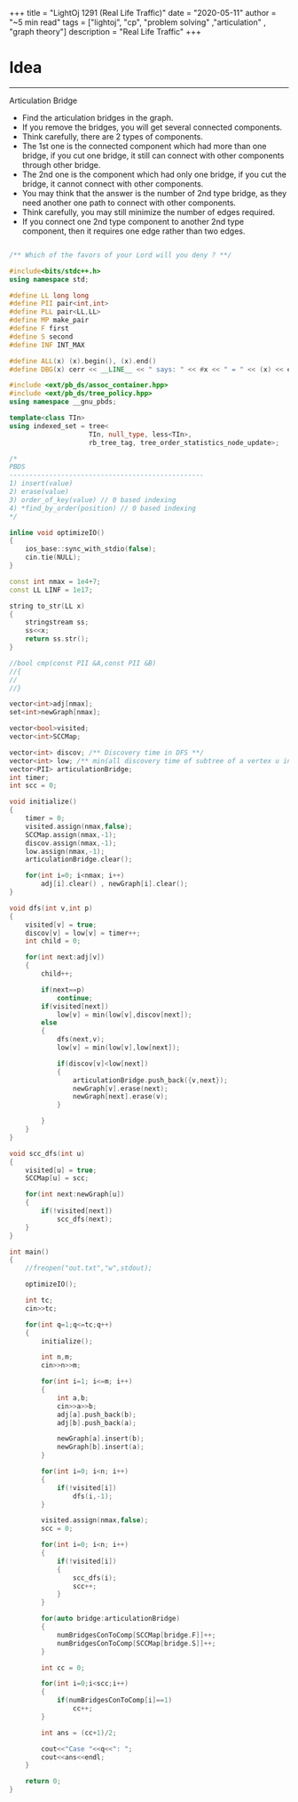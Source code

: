 +++
title = "LightOj 1291 (Real Life Traffic)"
date = "2020-05-11"
author = "~5 min read"
tags = ["lightoj", "cp", "problem solving" ,"articulation" , "graph theory"]
description = "Real Life Traffic"
+++

# Idea
---
Articulation Bridge
- Find the articulation bridges in the graph.
- If you remove the bridges, you will get several connected components.
- Think carefully, there are 2 types of components.
- The 1st one is the connected component which had more than one bridge, if you cut one bridge, it still can connect with other components through other bridge.
- The 2nd one is the component which had only one bridge, if you cut the bridge, it cannot connect with other components.
- You may think that the answer is the number of 2nd type bridge, as they need another one path to connect with other components.
- Think carefully, you may still minimize the number of edges required.
- If you connect one 2nd type component to another 2nd type component, then it requires one edge rather than two edges.

```cpp

/** Which of the favors of your Lord will you deny ? **/

#include<bits/stdc++.h>
using namespace std;

#define LL long long
#define PII pair<int,int>
#define PLL pair<LL,LL>
#define MP make_pair
#define F first
#define S second
#define INF INT_MAX

#define ALL(x) (x).begin(), (x).end()
#define DBG(x) cerr << __LINE__ << " says: " << #x << " = " << (x) << endl

#include <ext/pb_ds/assoc_container.hpp>
#include <ext/pb_ds/tree_policy.hpp>
using namespace __gnu_pbds;

template<class TIn>
using indexed_set = tree<
                    TIn, null_type, less<TIn>,
                    rb_tree_tag, tree_order_statistics_node_update>;

/*
PBDS
-------------------------------------------------
1) insert(value)
2) erase(value)
3) order_of_key(value) // 0 based indexing
4) *find_by_order(position) // 0 based indexing
*/

inline void optimizeIO()
{
    ios_base::sync_with_stdio(false);
    cin.tie(NULL);
}

const int nmax = 1e4+7;
const LL LINF = 1e17;

string to_str(LL x)
{
    stringstream ss;
    ss<<x;
    return ss.str();
}

//bool cmp(const PII &A,const PII &B)
//{
//
//}

vector<int>adj[nmax];
set<int>newGraph[nmax];

vector<bool>visited;
vector<int>SCCMap;

vector<int> discov; /** Discovery time in DFS **/
vector<int> low; /** min(all discovery time of subtree of a vertex u including the back-edge ancestors) **/
vector<PII> articulationBridge;
int timer;
int scc = 0;

void initialize()
{
    timer = 0;
    visited.assign(nmax,false);
    SCCMap.assign(nmax,-1);
    discov.assign(nmax,-1);
    low.assign(nmax,-1);
    articulationBridge.clear();

    for(int i=0; i<nmax; i++)
        adj[i].clear() , newGraph[i].clear();
}

void dfs(int v,int p)
{
    visited[v] = true;
    discov[v] = low[v] = timer++;
    int child = 0;

    for(int next:adj[v])
    {
        child++;

        if(next==p)
            continue;
        if(visited[next])
            low[v] = min(low[v],discov[next]);
        else
        {
            dfs(next,v);
            low[v] = min(low[v],low[next]);

            if(discov[v]<low[next])
            {
                articulationBridge.push_back({v,next});
                newGraph[v].erase(next);
                newGraph[next].erase(v);
            }

        }
    }
}

void scc_dfs(int u)
{
    visited[u] = true;
    SCCMap[u] = scc;

    for(int next:newGraph[u])
    {
        if(!visited[next])
            scc_dfs(next);
    }
}

int main()
{
    //freopen("out.txt","w",stdout);

    optimizeIO();

    int tc;
    cin>>tc;

    for(int q=1;q<=tc;q++)
    {
        initialize();

        int n,m;
        cin>>n>>m;

        for(int i=1; i<=m; i++)
        {
            int a,b;
            cin>>a>>b;
            adj[a].push_back(b);
            adj[b].push_back(a);

            newGraph[a].insert(b);
            newGraph[b].insert(a);
        }

        for(int i=0; i<n; i++)
        {
            if(!visited[i])
                dfs(i,-1);
        }

        visited.assign(nmax,false);
        scc = 0;

        for(int i=0; i<n; i++)
        {
            if(!visited[i])
            {
                scc_dfs(i);
                scc++;
            }
        }

        for(auto bridge:articulationBridge)
        {
            numBridgesConToComp[SCCMap[bridge.F]]++;
            numBridgesConToComp[SCCMap[bridge.S]]++;
        }

        int cc = 0;

        for(int i=0;i<scc;i++)
        {
            if(numBridgesConToComp[i]==1)
                cc++;
        }

        int ans = (cc+1)/2;

        cout<<"Case "<<q<<": ";
        cout<<ans<<endl;
    }

    return 0;
}

```